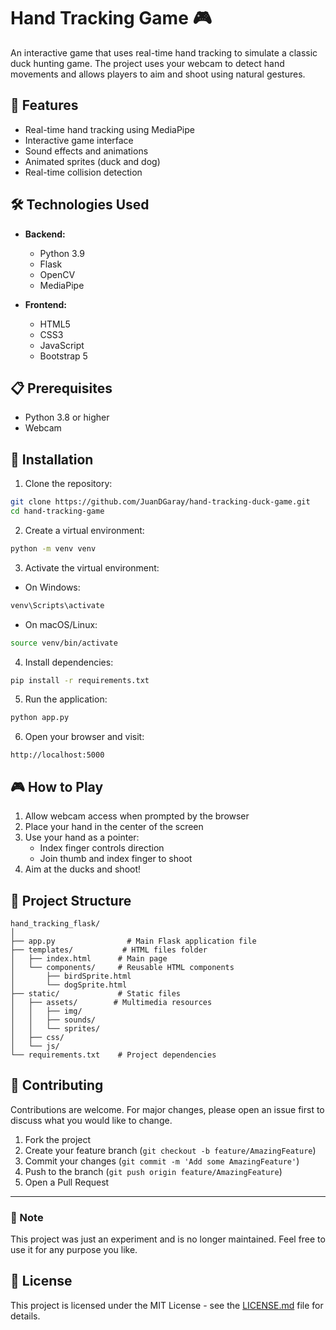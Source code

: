 # Hand Tracking Game 🎮

An interactive game that uses real-time hand tracking to simulate a classic duck hunting game. The project uses your webcam to detect hand movements and allows players to aim and shoot using natural gestures.

## 🚀 Features

- Real-time hand tracking using MediaPipe
- Interactive game interface
- Sound effects and animations
- Animated sprites (duck and dog)
- Real-time collision detection

## 🛠️ Technologies Used

- **Backend:**
  - Python 3.9
  - Flask
  - OpenCV
  - MediaPipe

- **Frontend:**
  - HTML5
  - CSS3
  - JavaScript
  - Bootstrap 5

## 📋 Prerequisites

- Python 3.8 or higher
- Webcam


## 🔧 Installation

1. Clone the repository:
```bash
git clone https://github.com/JuanDGaray/hand-tracking-duck-game.git
cd hand-tracking-game
```

2. Create a virtual environment:
```bash
python -m venv venv
```

3. Activate the virtual environment:
- On Windows:
```bash
venv\Scripts\activate
```
- On macOS/Linux:
```bash
source venv/bin/activate
```

4. Install dependencies:
```bash
pip install -r requirements.txt
```

5. Run the application:
```bash
python app.py
```

6. Open your browser and visit:
```
http://localhost:5000
```

## 🎮 How to Play

1. Allow webcam access when prompted by the browser
2. Place your hand in the center of the screen
3. Use your hand as a pointer:
   - Index finger controls direction
   - Join thumb and index finger to shoot
4. Aim at the ducks and shoot!

## 📁 Project Structure

```
hand_tracking_flask/
│
├── app.py                # Main Flask application file
├── templates/           # HTML files folder
│   ├── index.html      # Main page
│   └── components/     # Reusable HTML components
│       ├── birdSprite.html
│       └── dogSprite.html
├── static/             # Static files
│   ├── assets/        # Multimedia resources
│   │   ├── img/
│   │   ├── sounds/
│   │   └── sprites/
│   ├── css/
│   └── js/
└── requirements.txt    # Project dependencies
```

## 🤝 Contributing

Contributions are welcome. For major changes, please open an issue first to discuss what you would like to change.

1. Fork the project  
2. Create your feature branch (`git checkout -b feature/AmazingFeature`)  
3. Commit your changes (`git commit -m 'Add some AmazingFeature'`)  
4. Push to the branch (`git push origin feature/AmazingFeature`)  
5. Open a Pull Request  

---

### 📌 Note

This project was just an experiment and is no longer maintained. Feel free to use it for any purpose you like.
## 📝 License

This project is licensed under the MIT License - see the [LICENSE.md](LICENSE.md) file for details.



